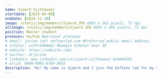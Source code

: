 ```yaml
---
name: Sjoerd Uijttewaal
startdate: [2024-04-08]
enddate: [2024-11-10]
image: /static/img/members/Sjoerd.JPG #365 x 365 pixels, 72 dpi
altimage: /static/img/members/Sjoerd.JPG #365 x 365 pixels, 72 dpi
position: Master student
pronouns: he/him #personal pronouns
# email: jorine (at) eeftenslab.com #Preferred public email address
# scholar: vufhst0AAAAJ #Google Scholar User ID
# website: https://website.com/
# twitter: drjorine
# linkedin: www.linkedin.com/in/sjoerd-uijttewaal-b54648182
# orcid: 0000-0001-6784-9955
description: "Hi! My name is Sjoerd and I join the Eeftens lab for my second master internship. After I finished by bachelors degree in Biology and medical laboratory research at Saxion, I started the master program medical biology here at the Radboud university. After internships in various disciplines ranging from genetics all the way to nanoparticles, I'm still trying to uncover which research discipline is my favorite. This internship is a perfect opportunity to get to know new research disciplines. I hope to learn many new things and most of all, to work on a project I can really dive into and make my own. Outside my study I like to do sports or have a drink with friends alongside a game."
---
```


